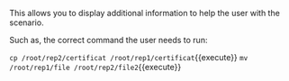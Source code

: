 This allows you to display additional information to help the user with the scenario.

Such as, the correct command the user needs to run:

`cp /root/rep2/certificat /root/rep1/certificat`{{execute}}
`mv /root/rep1/file /root/rep2/file2`{{execute}}